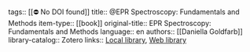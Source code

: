 tags:: [[⛔ No DOI found]]
title:: @EPR Spectroscopy: Fundamentals and Methods
item-type:: [[book]]
original-title:: EPR Spectroscopy: Fundamentals and Methods
language:: en
authors:: [[Daniella Goldfarb]]
library-catalog:: Zotero
links:: [Local library](zotero://select/library/items/6WXLEXWX), [Web library](https://www.zotero.org/users/9044942/items/6WXLEXWX)

